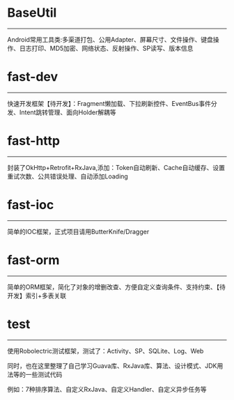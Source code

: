 # BaseUtil
---
Android常用工具类:多渠道打包、公用Adapter、屏幕尺寸、文件操作、键盘操作、日志打印、MD5加密、网络状态、反射操作、SP读写、版本信息

# fast-dev
---
快速开发框架【待开发】：Fragment懒加载、下拉刷新控件、EventBus事件分发、Intent跳转管理、面向Holder解耦等

# fast-http
---
封装了OkHttp+Retrofit+RxJava,添加：Token自动刷新、Cache自动缓存、设置重试次数、公共错误处理、自动添加Loading

# fast-ioc
---
简单的IOC框架，正式项目请用ButterKnife/Dragger

# fast-orm
---
简单的ORM框架，简化了对象的增删改查、方便自定义查询条件、支持约束、【待开发】索引+多表关联

# test
---
使用Robolectric测试框架，测试了：Activity、SP、SQLite、Log、Web

同时，也在这里整理了自己学习Guava库、RxJava库、算法、设计模式、JDK用法等的一些测试代码

例如：7种排序算法、自定义RxJava、自定义Handler、自定义异步任务等